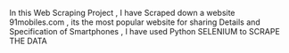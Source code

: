 In this Web Scraping Project , I have Scraped down a website 91mobiles.com , its the most popular website for sharing Details and Specification of Smartphones , I have used Python SELENIUM to SCRAPE THE DATA
